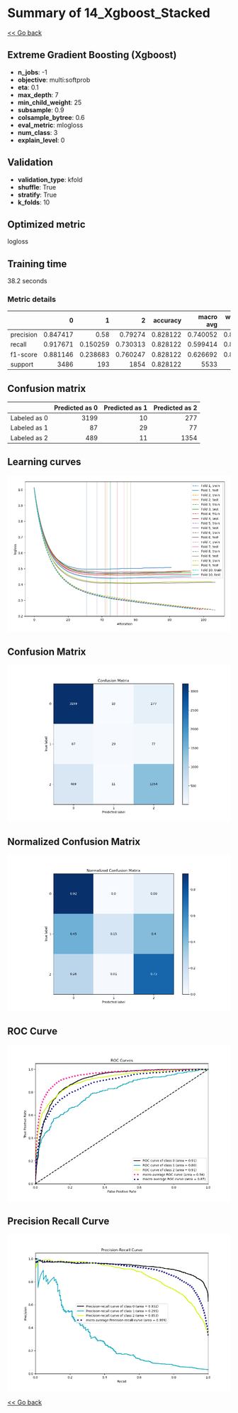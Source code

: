 # Summary of 14_Xgboost_Stacked

[<< Go back](../README.md)


## Extreme Gradient Boosting (Xgboost)
- **n_jobs**: -1
- **objective**: multi:softprob
- **eta**: 0.1
- **max_depth**: 7
- **min_child_weight**: 25
- **subsample**: 0.9
- **colsample_bytree**: 0.6
- **eval_metric**: mlogloss
- **num_class**: 3
- **explain_level**: 0

## Validation
 - **validation_type**: kfold
 - **shuffle**: True
 - **stratify**: True
 - **k_folds**: 10

## Optimized metric
logloss

## Training time

38.2 seconds

### Metric details
|           |           0 |          1 |           2 |   accuracy |   macro avg |   weighted avg |   logloss |
|:----------|------------:|-----------:|------------:|-----------:|------------:|---------------:|----------:|
| precision |    0.847417 |   0.58     |    0.79274  |   0.828122 |    0.740052 |       0.819768 |  0.452854 |
| recall    |    0.917671 |   0.150259 |    0.730313 |   0.828122 |    0.599414 |       0.828122 |  0.452854 |
| f1-score  |    0.881146 |   0.238683 |    0.760247 |   0.828122 |    0.626692 |       0.818225 |  0.452854 |
| support   | 3486        | 193        | 1854        |   0.828122 | 5533        |    5533        |  0.452854 |


## Confusion matrix
|              |   Predicted as 0 |   Predicted as 1 |   Predicted as 2 |
|:-------------|-----------------:|-----------------:|-----------------:|
| Labeled as 0 |             3199 |               10 |              277 |
| Labeled as 1 |               87 |               29 |               77 |
| Labeled as 2 |              489 |               11 |             1354 |

## Learning curves
![Learning curves](learning_curves.png)
## Confusion Matrix

![Confusion Matrix](confusion_matrix.png)


## Normalized Confusion Matrix

![Normalized Confusion Matrix](confusion_matrix_normalized.png)


## ROC Curve

![ROC Curve](roc_curve.png)


## Precision Recall Curve

![Precision Recall Curve](precision_recall_curve.png)



[<< Go back](../README.md)
